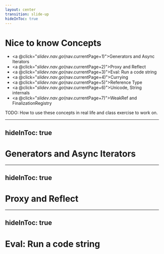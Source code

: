 ```yaml
---
layout: center
transition: slide-up
hideInToc: true
---
```


# Nice to know Concepts

<div mt-2 />

- <a @click="$slidev.nav.go($nav.currentPage+1)">Generators and Async Iterators</a>
- <a @click="$slidev.nav.go($nav.currentPage+2)">Proxy and Reflect</a>
- <a @click="$slidev.nav.go($nav.currentPage+3)">Eval: Run a code string</a>
- <a @click="$slidev.nav.go($nav.currentPage+4)">Currying</a>
- <a @click="$slidev.nav.go($nav.currentPage+5)">Reference Type</a>
- <a @click="$slidev.nav.go($nav.currentPage+6)">Unicode, String internals</a>
- <a @click="$slidev.nav.go($nav.currentPage+7)">WeakRef and FinalizationRegistry</a>

TODO: How to use these concepts in real life and class exercise to work on.

---
hideInToc: true
---

# Generators and Async Iterators

---
hideInToc: true
---

# Proxy and Reflect

---
hideInToc: true
---

# Eval: Run a code string
